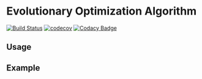 # Evolutionary Optimization Algorithm

[![Build Status](https://travis-ci.com/LDNN97/evolutionary-optimization-algorithm.svg?branch=master)](https://travis-ci.com/LDNN97/evolutionary-optimization-algorithm) [![codecov](https://codecov.io/gh/LDNN97/evolutionary-optimization-algorithm/branch/master/graph/badge.svg)](https://codecov.io/gh/LDNN97/evolutionary-optimization-algorithm) [![Codacy Badge](https://api.codacy.com/project/badge/Grade/9807fa23a8b24dccac230e1644bb5b80)](https://app.codacy.com/app/LDNN97/evolutionary-optimization-algorithm?utm_source=github.com&utm_medium=referral&utm_content=LDNN97/evolutionary-optimization-algorithm&utm_campaign=Badge_Grade_Dashboard)

## Usage

## Example
